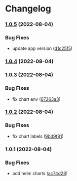 # Changelog


### [1.0.5](https://github.com/muhlba91/pdns-container/compare/chart/auth/v1.0.4...chart/auth/v1.0.5) (2022-08-04)


### Bug Fixes

* update app version ([d1c25f5](https://github.com/muhlba91/pdns-container/commit/d1c25f505a32b2e75c69afa71222ee0174154b44))

### [1.0.4](https://github.com/muhlba91/pdns-container/compare/chart/auth/v1.0.3...chart/auth/v1.0.4) (2022-08-04)

### [1.0.3](https://github.com/muhlba91/pdns-container/compare/chart/auth/v1.0.2...chart/auth/v1.0.3) (2022-08-04)


### Bug Fixes

* fix chart env ([67263a3](https://github.com/muhlba91/pdns-container/commit/67263a380729b91f9c4325c90b8b915b5c6217d8))

### [1.0.2](https://github.com/muhlba91/pdns-container/compare/chart/auth/v1.0.1...chart/auth/v1.0.2) (2022-08-04)


### Bug Fixes

* fix chart labels ([9bd9f81](https://github.com/muhlba91/pdns-container/commit/9bd9f81ebff6be521eb06547724640165eec8bcd))

### 1.0.1 (2022-08-04)


### Bug Fixes

* add helm charts ([ac74d28](https://github.com/muhlba91/pdns-container/commit/ac74d2804fa522b61b7011544dc909a658ae7e18))
